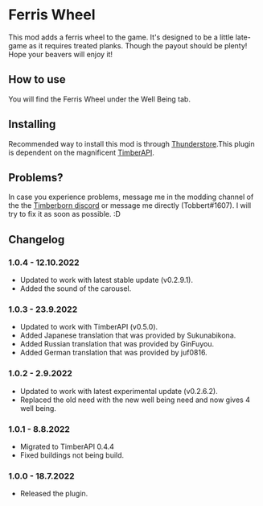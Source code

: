 # Ferris Wheel

This mod adds a ferris wheel to the game. It's designed to be a little late-game as it requires treated planks. Though the payout should be plenty! Hope your beavers will enjoy it!

## How to use

You will find the Ferris Wheel under the Well Being tab. 

## Installing

Recommended way to install this mod is through [Thunderstore](https://timberborn.thunderstore.io/).This plugin is dependent on the magnificent [TimberAPI](https://github.com/Timberborn-Modding-Central/TimberAPI).

## Problems?

In case you experience problems, message me in the modding channel of the the [Timberborn discord](https://discord.gg/mfbBF4cWpX) or message me directly (Tobbert#1607). I will try to fix it as soon as possible. :D

## Changelog

### 1.0.4 - 12.10.2022

- Updated to work with latest stable update (v0.2.9.1).
- Added the sound of the carousel.

### 1.0.3 - 23.9.2022

- Updated to work with TimberAPI (v0.5.0).
- Added Japanese translation that was provided by Sukunabikona.
- Added Russian translation that was provided by GinFuyou.
- Added German translation that was provided by juf0816.

### 1.0.2 - 2.9.2022

- Updated to work with latest experimental update (v0.2.6.2).
- Replaced the old need with the new well being need and now gives 4 well being.

### 1.0.1 - 8.8.2022

- Migrated to TimberAPI 0.4.4
- Fixed buildings not being build.

### 1.0.0 - 18.7.2022

- Released the plugin.
